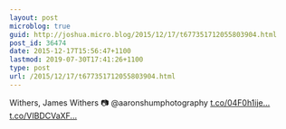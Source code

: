 ```yaml
---
layout: post
microblog: true
guid: http://joshua.micro.blog/2015/12/17/t677351712055803904.html
post_id: 36474
date: 2015-12-17T15:56:47+1100
lastmod: 2019-07-30T17:41:26+1100
type: post
url: /2015/12/17/t677351712055803904.html
---
```

Withers, James Withers 📷 @aaronshumphotography [t.co/04F0h1ije...](https://t.co/04F0h1ije9) [t.co/VIBDCVaXF...](https://t.co/VIBDCVaXFC)
